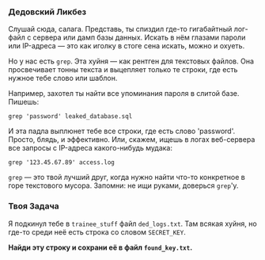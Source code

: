 ### Дедовский Ликбез

Слушай сюда, салага. Представь, ты спиздил где-то гигабайтный лог-файл с сервера или дамп базы данных. Искать в нём глазами пароли или IP-адреса — это как иголку в стоге сена искать, можно и охуеть.

Но у нас есть `grep`. Эта хуйня — как рентген для текстовых файлов. Она просвечивает тонны текста и выцепляет только те строки, где есть нужное тебе слово или шаблон.

Например, захотел ты найти все упоминания пароля в слитой базе. Пишешь:

`grep 'password' leaked_database.sql`

И эта падла выплюнет тебе все строки, где есть слово 'password'. Просто, блядь, и эффективно. Или, скажем, ищешь в логах веб-сервера все запросы с IP-адреса какого-нибудь мудака:

`grep '123.45.67.89' access.log`

`grep` — это твой лучший друг, когда нужно найти что-то конкретное в горе текстового мусора. Запомни: не ищи руками, доверься `grep`'у.

### Твоя Задача

Я подкинул тебе в `trainee_stuff` файл `ded_logs.txt`. Там всякая хуйня, но где-то среди неё есть строка со словом `SECRET_KEY`.

**Найди эту строку и сохрани её в файл `found_key.txt`.**
